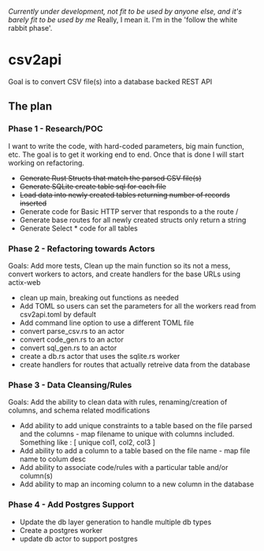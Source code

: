 _Currently under development, not fit to be used by anyone else, and it's barely fit to be used by me_
Really, I mean it. I'm in the 'follow the white rabbit phase'.

# csv2api
Goal is to convert CSV file(s) into a database backed REST API

## The plan

### Phase 1 - Research/POC 
I want to write the code, with hard-coded parameters, big main function, etc. The goal is to get it
working end to end.  Once that is done I will start working on refactoring.

* ~~Generate Rust Structs that match the parsed CSV file(s)~~
* ~~Generate SQLite create table sql for each file~~
* ~~Load data into newly created tables returning number of records inserted~~
* Generate code for Basic HTTP server that responds to a the route /
* Generate base routes for all newly created structs only return a string
* Generate Select * code for all tables

### Phase 2 - Refactoring towards Actors
Goals: Add more tests,  Clean up the main function so its not a mess, convert workers to actors, and create handlers for the base URLs using actix-web

* clean up main, breaking out functions as needed
* Add TOML so users can set the parameters for all the workers read from csv2api.toml by default
* Add command line option to use a different TOML file
* convert parse_csv.rs to an actor
* convert code_gen.rs to an actor 
* convert sql_gen.rs to an actor
* create a db.rs actor that uses the sqlite.rs worker
* create handlers for routes that actually retreive data from the database

### Phase 3 - Data Cleansing/Rules 
Goals: Add the ability to clean data with rules, renaming/creation of columns, and schema related modifications
* Add ability to add unique constraints to a table based on the file parsed and the columns - map filename to unique with columns included. Something like <filename>: [ unique col1, col2, col3 ]
* Add ability to add a column to a table based on the file name - map file name to colum desc
* Add ability to associate code/rules with a particular table and/or column(s)
* Add ability to map an incoming column to a new column in the database

### Phase 4 - Add Postgres Support
* Update the db layer generation to handle multiple db types
* Create a postgres worker
* update db actor to support postgres